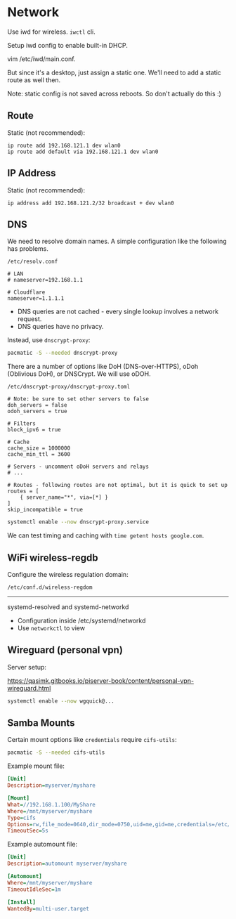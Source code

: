 # Network

Use iwd for wireless. `iwctl` cli.

Setup iwd config to enable built-in DHCP.

vim /etc/iwd/main.conf.

But since it's a desktop, just assign a static one. We'll need to add a static route as well then.

Note: static config is not saved across reboots. So don't actually do this :)

## Route

Static (not recommended):

```
ip route add 192.168.121.1 dev wlan0
ip route add default via 192.168.121.1 dev wlan0
```

## IP Address

Static (not recommended):

```
ip address add 192.168.121.2/32 broadcast + dev wlan0
```

## DNS

We need to resolve domain names. A simple configuration like the following has problems.

`/etc/resolv.conf`

```
# LAN
# nameserver=192.168.1.1

# Cloudflare
nameserver=1.1.1.1
```

* DNS queries are not cached - every single lookup involves a network request.
* DNS queries have no privacy.

Instead, use `dnscrypt-proxy`:

```sh
pacmatic -S --needed dnscrypt-proxy
```

There are a number of options like DoH (DNS-over-HTTPS), oDoh (Oblivious DoH), or DNSCrypt. We will use oDOH.

`/etc/dnscrypt-proxy/dnscrypt-proxy.toml`

```
# Note: be sure to set other servers to false
doh_servers = false
odoh_servers = true

# Filters
block_ipv6 = true

# Cache
cache_size = 1000000
cache_min_ttl = 3600

# Servers - uncomment oDoH servers and relays
# ...

# Routes - following routes are not optimal, but it is quick to set up
routes = [
    { server_name="*", via=[*] }
]
skip_incompatible = true
```

```sh
systemctl enable --now dnscrypt-proxy.service
````

We can test timing and caching with `time getent hosts google.com`.

## WiFi wireless-regdb

Configure the wireless regulation domain:

`/etc/conf.d/wireless-regdom`

---

systemd-resolved and systemd-networkd

* Configuration inside /etc/systemd/networkd
* Use `networkctl` to view

## Wireguard (personal vpn)

Server setup:

<https://qasimk.gitbooks.io/piserver-book/content/personal-vpn-wireguard.html>

```sh
systemctl enable --now wgquick@...
```

## Samba Mounts

Certain mount options like `credentials` require `cifs-utils`:

```sh
pacmatic -S --needed cifs-utils
```

Example mount file:

```ini
[Unit]
Description=myserver/myshare

[Mount]
What=//192.168.1.100/MyShare
Where=/mnt/myserver/myshare
Type=cifs
Options=rw,file_mode=0640,dir_mode=0750,uid=me,gid=me,credentials=/etc/mnt-myserver.credentials
TimeoutSec=5s
```

Example automount file:

```ini
[Unit]
Description=automount myserver/myshare

[Automount]
Where=/mnt/myserver/myshare
TimeoutIdleSec=1m

[Install]
WantedBy=multi-user.target
```
